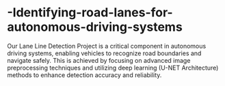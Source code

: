 # -Identifying-road-lanes-for-autonomous-driving-systems
Our Lane Line Detection Project is a critical component in autonomous driving systems, enabling vehicles to recognize road boundaries and navigate safely. This is achieved by focusing on advanced image preprocessing techniques and utilizing deep learning (U-NET Architecture) methods to enhance detection accuracy and reliability. 
